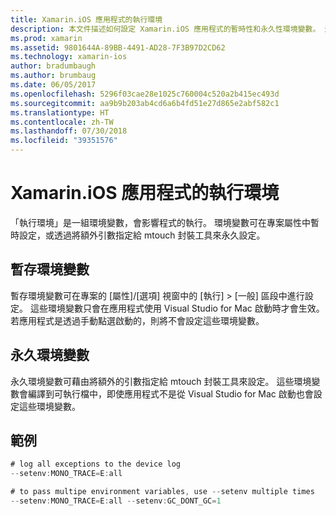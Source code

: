 ```yaml
---
title: Xamarin.iOS 應用程式的執行環境
description: 本文件描述如何設定 Xamarin.iOS 應用程式的暫時性和永久性環境變數。 這些變數可在專案內容中指定，或當成 mtouch 封裝工具的額外引數。
ms.prod: xamarin
ms.assetid: 9801644A-89BB-4491-AD28-7F3B97D2CD62
ms.technology: xamarin-ios
author: bradumbaugh
ms.author: brumbaug
ms.date: 06/05/2017
ms.openlocfilehash: 5296f03cae28e1025c760004c520a2b415ec493d
ms.sourcegitcommit: aa9b9b203ab4cd6a6b4fd51e27d865e2abf582c1
ms.translationtype: HT
ms.contentlocale: zh-TW
ms.lasthandoff: 07/30/2018
ms.locfileid: "39351576"
---
```

# <a name="execution-environment-for-xamarinios-apps"></a>Xamarin.iOS 應用程式的執行環境

「執行環境」是一組環境變數，會影響程式的執行。 環境變數可在專案屬性中暫時設定，或透過將額外引數指定給 mtouch 封裝工具來永久設定。

## <a name="temporary-environment-variables"></a>暫存環境變數

暫存環境變數可在專案的 [屬性]/[選項] 視窗中的 [執行] > [一般] 區段中進行設定。 這些環境變數只會在應用程式使用 Visual Studio for Mac 啟動時才會生效。若應用程式是透過手動點選啟動的，則將不會設定這些環境變數。

## <a name="permanent-environment-variables"></a>永久環境變數

永久環境變數可藉由將額外的引數指定給 mtouch 封裝工具來設定。 這些環境變數會編譯到可執行檔中，即使應用程式不是從 Visual Studio for Mac 啟動也會設定這些環境變數。

## <a name="example"></a>範例

```csharp
# log all exceptions to the device log
--setenv:MONO_TRACE=E:all

# to pass multipe environment variables, use --setenv multiple times
--setenv:MONO_TRACE=E:all --setenv:GC_DONT_GC=1
```

